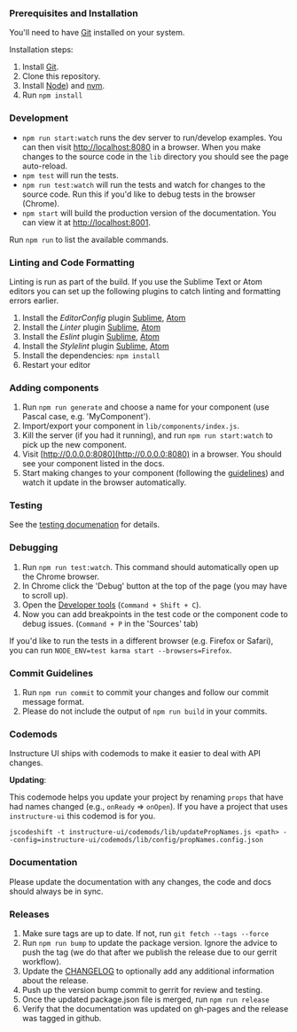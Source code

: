 ### Prerequisites and Installation

You'll need to have [Git](http://git-scm.com/) installed on your system.

Installation steps:

1. Install [Git](http://git-scm.com/).
2. Clone this repository.
3. Install [Node](https://nodejs.org/en/)) and [nvm](https://github.com/creationix/nvm).
4. Run `npm install`


### Development

- `npm run start:watch` runs the dev server to run/develop examples. You can then visit [http://localhost:8080](http://localhost:8080) in a browser. When you make changes to the source code in the `lib` directory you should see the page auto-reload.
- `npm test` will run the tests.
- `npm run test:watch` will run the tests and watch for changes to the source code. Run this if you'd like to debug tests in the browser (Chrome).
- `npm start` will build the production version of the documentation. You can view it at [http://localhost:8001](http://localhost:8001).

Run `npm run` to list the available commands.


### Linting and Code Formatting

Linting is run as part of the build. If you use the Sublime Text or Atom editors you can set up the following plugins to catch
linting and formatting errors earlier.

1. Install the *EditorConfig* plugin [Sublime](https://github.com/sindresorhus/editorconfig-sublime), [Atom](https://github.com/sindresorhus/atom-editorconfig)
2. Install the *Linter* plugin [Sublime](http://sublimelinter.readthedocs.org/en/latest/), [Atom](https://atom.io/packages/linter)
3. Install the *Eslint* plugin [Sublime](https://github.com/roadhump/SublimeLinter-eslint), [Atom](https://github.com/AtomLinter/linter-eslint)
4. Install the *Stylelint* plugin [Sublime](https://github.com/kungfusheep/SublimeLinter-contrib-stylelint), [Atom](https://atom.io/packages/linter-stylelint)
5. Install the dependencies:
`npm install`
5. Restart your editor


### Adding components

1. Run `npm run generate` and choose a name for your component (use Pascal case, e.g. 'MyComponent').
2. Import/export your component in `lib/components/index.js`.
3. Kill the server (if you had it running), and run `npm run start:watch` to pick up the new component.
4. Visit [http://0.0.0.0:8080](http://0.0.0.0:8080) in a browser. You should see your component listed in the docs.
5. Start making changes to your component (following the [guidelines](#component-guidelines)) and watch it update in the browser automatically.


### Testing

See the [testing documenation](#testing-components) for details.


### Debugging

1. Run `npm run test:watch`. This command should automatically open up the Chrome browser.
2. In Chrome click the 'Debug' button at the top of the page (you may have to scroll up).
3. Open the [Developer tools](https://developers.google.com/web/tools/chrome-devtools/debug/?hl=en) (`Command + Shift + C`).
3. Now you can add breakpoints in the test code or the component code to debug issues. (`Command + P` in the 'Sources' tab)

If you'd like to run the tests in a different browser (e.g. Firefox or Safari), you can run
`NODE_ENV=test karma start --browsers=Firefox`.


### Commit Guidelines

1. Run `npm run commit` to commit your changes and follow our commit message format.
2. Please do not include the output of `npm run build` in your commits.


### Codemods

Instructure UI ships with codemods to make it easier to deal with API changes.

**Updating**:

This codemode helps you update your project by renaming `props` that have had names changed (e.g., `onReady` => `onOpen`). If you have a project that uses `instructure-ui` this codemod is for you.

`jscodeshift -t instructure-ui/codemods/lib/updatePropNames.js <path> --config=instructure-ui/codemods/lib/config/propNames.config.json`

### Documentation

Please update the documentation with any changes, the code and docs should
always be in sync.


### Releases

1. Make sure tags are up to date. If not, run `git fetch --tags --force`
2. Run `npm run bump` to update the package version. Ignore the advice to push the tag (we do that after we publish the release due to our gerrit workflow).
3. Update the [CHANGELOG](#CHANGELOG) to optionally add any additional information about the release.
4. Push up the version bump commit to gerrit for review and testing.
5. Once the updated package.json file is merged, run `npm run release`
6. Verify that the documentation was updated on gh-pages and the release was tagged in github.
